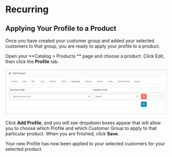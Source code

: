 Recurring
=========

Applying Your Profile to a Product
----------------------------------

Once you have created your customer group and added your selected customers to that group, you are ready to apply your profile to a product.

Open your **Catalog > Products ** page and choose a product. Click Edit, then click the **Profile** tab.

![products recurring backend](_images/products-recurring.png)

Click **Add Profile**, and you will see dropdown boxes appear that will allow you to choose which Profile and which Customer Group to apply to that particular product. When you are finished, click **Save**.

Your new Profile has now been applied to your selected customers for your selected product.
